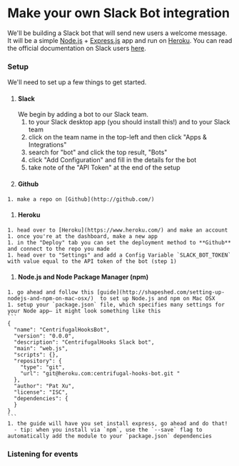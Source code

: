 # Make your own Slack Bot integration

We'll be building a Slack bot that will send new users a welcome message. It will be a simple [Node.js](https://nodejs.org/en/) + [Express.js](http://expressjs.com/) app and run on [Heroku](https://www.heroku.com/). You can read the official documentation on Slack users [here](https://api.slack.com/bot-users).

### Setup
We'll need to set up a few things to get started.
  1. #### Slack
     We begin by adding a bot to our Slack team.
     1. to your Slack desktop app (you should install this!) and to your Slack team
     1. click on the team name in the top-left and then click "Apps & Integrations"
     1. search for "bot" and click the top result, "Bots"
     1. click "Add Configuration" and fill in the details for the bot
     1. take note of the "API Token" at the end of the setup
  1. #### Github
    1. make a repo on [Github](http://github.com/)
  1. #### Heroku
    1. head over to [Heroku](https://www.heroku.com/) and make an account
    1. once you're at the dashboard, make a new app
    1. in the "Deploy" tab you can set the deployment method to **Github** and connect to the repo you made
    1. head over to "Settings" and add a Config Variable `SLACK_BOT_TOKEN` with value equal to the API token of the bot (step 1)
  1. #### Node.js and Node Package Manager (npm)
    1. go ahead and follow this [guide](http://shapeshed.com/setting-up-nodejs-and-npm-on-mac-osx/)  to set up Node.js and npm on Mac OSX
    1. setup your `package.json` file, which specifies many settings for your Node app– it might look something like this
    ```
    {
      "name": "CentrifugalHooksBot",
      "version": "0.0.0",
      "description": "CentrifugalHooks Slack bot",
      "main": "web.js",
      "scripts": {},
      "repository": {
        "type": "git",
        "url": "git@heroku.com:centrifugal-hooks-bot.git "
      },
      "author": "Pat Xu",
      "license": "ISC",
      "dependencies": {
      }
    }
    ```
    1. the guide will have you set install express, go ahead and do that!
      - tip: when you install via `npm`, use the `--save` flag to automatically add the module to your `package.json` dependencies

### Listening for events
